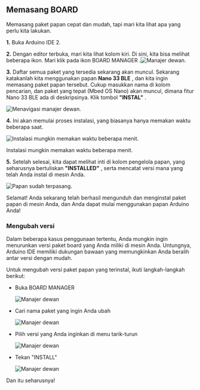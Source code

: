 ## Memasang BOARD

Memasang paket papan cepat dan mudah, tapi mari kita lihat apa yang perlu kita lakukan.

**1.** Buka Arduino IDE 2.

**2.** Dengan editor terbuka, mari kita lihat kolom kiri. Di sini, kita bisa melihat beberapa ikon. Mari klik pada ikon BOARD MANAGER .![Manajer dewan.](https://docs.arduino.cc/static/304e16c183b10331eedc21cc3037980f/a6d36/installing-a-core-img01.png)

**3.** Daftar semua paket yang tersedia sekarang akan muncul. Sekarang katakanlah kita menggunakan papan **Nano 33 BLE** , dan kita ingin memasang paket papan tersebut. Cukup masukkan nama di kolom pencarian, dan paket yang tepat (Mbed OS Nano) akan muncul, dimana fitur Nano 33 BLE ada di deskripsinya. Klik tombol **"INSTAL"** .

![Menavigasi manajer dewan.](https://docs.arduino.cc/static/a5b1d8f8e6f08f2034769475428602d9/a6d36/installing-a-core-img02.png)

**4.** Ini akan memulai proses instalasi, yang biasanya hanya memakan waktu beberapa saat.

![Instalasi mungkin memakan waktu beberapa menit.](https://docs.arduino.cc/static/3b260cfb73f0e8548b9b536dcfb51c3d/a6d36/installing-a-core-img03.png)

Instalasi mungkin memakan waktu beberapa menit.

**5.** Setelah selesai, kita dapat melihat inti di kolom pengelola papan, yang seharusnya bertuliskan **"INSTALLED"** , serta mencatat versi mana yang telah Anda instal di mesin Anda.

 ![Papan sudah terpasang.](https://docs.arduino.cc/static/a7a852640aac2236ea52af87863b7a43/a6d36/installing-a-core-img04.png)

Selamat! Anda sekarang telah berhasil mengunduh dan menginstal paket papan di mesin Anda, dan Anda dapat mulai menggunakan papan Arduino Anda!

### Mengubah versi

Dalam beberapa kasus penggunaan tertentu, Anda mungkin ingin menurunkan versi paket board yang Anda miliki di mesin Anda. Untungnya, Arduino IDE memiliki dukungan bawaan yang memungkinkan Anda beralih antar versi dengan mudah.

Untuk mengubah versi paket papan yang terinstal, ikuti langkah-langkah berikut:

* Buka BOARD MANAGER

  ![Manajer dewan](https://docs.arduino.cc/static/304e16c183b10331eedc21cc3037980f/a6d36/installing-a-core-img01.png)
* Cari nama paket yang ingin Anda ubah

  ![Manajer dewan](https://docs.arduino.cc/static/bf67ff5847f841511228151f4673fdca/a6d36/installing-a-core-img05.png)
* Pilih versi yang Anda inginkan di menu tarik-turun

  ![Manajer dewan](https://docs.arduino.cc/static/a4115a6dbfa2786119082b94640cb5fa/a6d36/installing-a-core-img06.png)
* Tekan "INSTALL"

  ![Manajer dewan](https://docs.arduino.cc/static/6ab548e2e0d863b9dce5389eb576660f/a6d36/installing-a-core-img07.png) 

Dan itu seharusnya!
